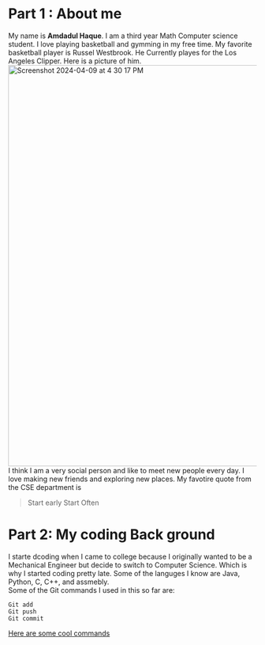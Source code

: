 # Part 1 : About me 
My name is **Amdadul Haque**. I am a third year Math Computer science student. I love playing basketball and gymming in my free time. My favorite basketball player is Russel Westbrook.
He Currently playes for the Los Angeles Clipper. Here is a picture of him.  
<img width="811" alt="Screenshot 2024-04-09 at 4 30 17 PM" src="https://github.com/Amdau1/CSE110/assets/122418243/9745bb15-864a-493b-a641-a13184cd1703">  
I think I am a very social person and like to meet new people every day. I love making new friends and exploring new places. My favotire quote from the CSE department is  
> Start early Start Often
# Part 2: My coding Back ground  
I starte dcoding when I came to college because I originally wanted to be a Mechanical Engineer but decide to switch to Computer Science. Which is why I started coding pretty late. 
Some of the languges I know are Java, Python, C, C++, and assmebly.  
Some of the Git commands I used in this so far are:  
```
Git add 
Git push
Git commit 
```
[Here are some cool commands](https://www.geeksforgeeks.org/grep-command-in-unixlinux/)  
